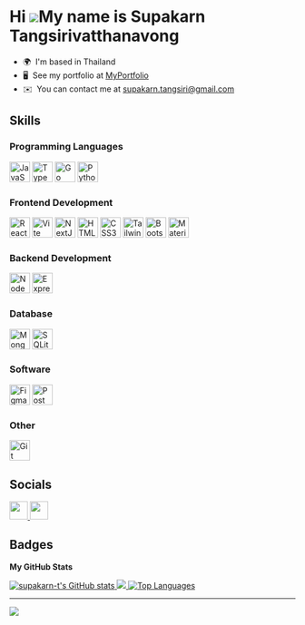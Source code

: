 # Hi ![](https://user-images.githubusercontent.com/18350557/176309783-0785949b-9127-417c-8b55-ab5a4333674e.gif)My name is Supakarn Tangsirivatthanavong

- 🌍  I'm based in Thailand
- 🖥️  See my portfolio at [MyPortfolio](http://supakarn-t-portfolio.vercel.app/)
- ✉️  You can contact me at [supakarn.tangsiri@gmail.com](mailto:supakarn.tangsiri@gmail.com)

## Skills

### Programming Languages

<a href="https://developer.mozilla.org/en-US/docs/Web/JavaScript" target="_blank" rel="noreferrer">
    <img src="https://raw.githubusercontent.com/danielcranney/readme-generator/main/public/icons/skills/javascript-colored.svg" width="36" height="36" alt="JavaScript" /></a>
<a href="https://www.typescriptlang.org/" target="_blank" rel="noreferrer">
    <img src="https://raw.githubusercontent.com/danielcranney/readme-generator/main/public/icons/skills/typescript-colored.svg" width="36" height="36" alt="TypeScript" /></a>
<a href="https://go.dev/doc/" target="_blank" rel="noreferrer">
    <img src="https://raw.githubusercontent.com/danielcranney/readme-generator/main/public/icons/skills/go-colored.svg" width="36" height="36" alt="Go" /></a>
<a href="https://www.python.org/" target="_blank" rel="noreferrer">
    <img src="https://raw.githubusercontent.com/danielcranney/readme-generator/main/public/icons/skills/python-colored.svg" width="36" height="36" alt="Python" /></a>

### Frontend Development

<a href="https://reactjs.org/" target="_blank" rel="noreferrer">
    <img src="https://raw.githubusercontent.com/danielcranney/readme-generator/main/public/icons/skills/react-colored.svg" width="36" height="36" alt="React" /></a>
<a href="https://vitejs.dev/" target="_blank" rel="noreferrer">
    <img src="https://raw.githubusercontent.com/danielcranney/readme-generator/main/public/icons/skills/vite-colored.svg" width="36" height="36" alt="Vite" /></a>
<a href="https://nextjs.org/docs" target="_blank" rel="noreferrer">
    <img src="https://raw.githubusercontent.com/danielcranney/readme-generator/main/public/icons/skills/nextjs-colored.svg" width="36" height="36" alt="NextJs" /></a>
<a href="https://developer.mozilla.org/en-US/docs/Glossary/HTML5" target="_blank" rel="noreferrer">
    <img src="https://raw.githubusercontent.com/danielcranney/readme-generator/main/public/icons/skills/html5-colored.svg" width="36" height="36" alt="HTML5" /></a>
<a href="https://www.w3.org/TR/CSS/#css" target="_blank" rel="noreferrer">
    <img src="https://raw.githubusercontent.com/danielcranney/readme-generator/main/public/icons/skills/css3-colored.svg" width="36" height="36" alt="CSS3" /></a>
<a href="https://tailwindcss.com/" target="_blank" rel="noreferrer">
    <img src="https://www.vectorlogo.zone/logos/tailwindcss/tailwindcss-icon.svg" width="36" height="36" alt="TailwindCSS"/></a>
<a href="https://getbootstrap.com/" target="_blank" rel="noreferrer">
    <img src="https://raw.githubusercontent.com/danielcranney/readme-generator/main/public/icons/skills/bootstrap-colored.svg" width="36" height="36" alt="Bootstrap" /></a>
<a href="https://mui.com/" target="_blank" rel="noreferrer">
    <img src="https://raw.githubusercontent.com/danielcranney/readme-generator/main/public/icons/skills/materialui-colored.svg" width="36" height="36" alt="Material UI" /></a>

### Backend Development

<a href="https://nodejs.org/en/" target="_blank" rel="noreferrer">
    <img src="https://raw.githubusercontent.com/danielcranney/readme-generator/main/public/icons/skills/nodejs-colored.svg" width="36" height="36" alt="NodeJS" /></a>
<a href="https://expressjs.com/" target="_blank" rel="noreferrer">
    <img src="https://raw.githubusercontent.com/danielcranney/readme-generator/main/public/icons/skills/express-colored.svg" width="36" height="36" alt="Express" /></a>

### Database

<a href="https://www.mongodb.com/" target="_blank" rel="noreferrer">
    <img src="https://raw.githubusercontent.com/danielcranney/readme-generator/main/public/icons/skills/mongodb-colored.svg" width="36" height="36" alt="MongoDB" /></a>
<a href="https://www.sqlite.org/" target="_blank" rel="noreferrer">
    <img src="https://www.vectorlogo.zone/logos/sqlite/sqlite-icon.svg" width="36" height="36" alt="SQLite"/></a>

### Software

<a href="https://www.figma.com/" target="_blank" rel="noreferrer">
    <img src="https://raw.githubusercontent.com/danielcranney/readme-generator/main/public/icons/skills/figma-colored.svg" width="36" height="36" alt="Figma" /></a>
<a href="https://postman.com" target="_blank" rel="noreferrer">
    <img src="https://www.vectorlogo.zone/logos/getpostman/getpostman-icon.svg" width="36" height="36" alt="Postman" /></a>

### Other

<a href="https://git-scm.com/" target="_blank" rel="noreferrer">
    <img src="https://raw.githubusercontent.com/danielcranney/readme-generator/main/public/icons/skills/git-colored.svg" width="36" height="36" alt="Git" /></a>

## Socials

<a href="https://www.github.com/supakarn-t" target="_blank" rel="noreferrer">
    <picture>
        <source
            media="(prefers-color-scheme: dark)"
            srcset="https://raw.githubusercontent.com/danielcranney/readme-generator/main/public/icons/socials/github-dark.svg"
        />
        <source
            media="(prefers-color-scheme: light)"
            srcset="https://raw.githubusercontent.com/danielcranney/readme-generator/main/public/icons/socials/github.svg"
        />
        <img src="https://raw.githubusercontent.com/danielcranney/readme-generator/main/public/icons/socials/github.svg" width="32" height="32" />
    </picture>
</a>
<a href="https://www.linkedin.com/in/supakarn-t" target="_blank" rel="noreferrer">
    <picture>
        <source
            media="(prefers-color-scheme: dark)"
            srcset="https://raw.githubusercontent.com/danielcranney/readme-generator/main/public/icons/socials/linkedin-dark.svg"
        />
        <source
            media="(prefers-color-scheme: light)"
            srcset="https://raw.githubusercontent.com/danielcranney/readme-generator/main/public/icons/socials/linkedin.svg"
        />
        <img src="https://raw.githubusercontent.com/danielcranney/readme-generator/main/public/icons/socials/linkedin.svg" width="32" height="32" /> </picture>
</a>

## Badges

<b>My GitHub Stats</b>

<a href="http://www.github.com/supakarn-t">
    <picture>
        <source
            media="(prefers-color-scheme: dark)"
            srcset="https://github-readme-stats.vercel.app/api?username=supakarn-t&show_icons=true&hide_border=true&count_private=true&title_color=38bdf8&text_color=ffffff&icon_color=7dd3fc&bg_color=22272e"
        />
        <source
            media="(prefers-color-scheme: light)"
            srcset="https://github-readme-stats.vercel.app/api?username=supakarn-t&show_icons=true&hide_border=true&count_private=true&title_color=0ea5e9&text_color=22272e&icon_color=0ea5e9&bg_color=f0f9ff"
        />
        <img src="https://github-readme-stats.vercel.app/api?username=supakarn-t&show_icons=true&hide_border=true&count_private=true&title_color=38bdf8&text_color=ffffff&icon_color=7dd3fc&bg_color=22272e" alt="supakarn-t's GitHub stats" />
    </picture>
</a>

<a href="http://www.github.com/supakarn-t">
    <picture>
        <source
            media="(prefers-color-scheme: dark)"
            srcset="https://github-readme-streak-stats.herokuapp.com/?user=supakarn-t&hide_border=true&stroke=ffffff&background=22272e&ring=38bdf8&fire=38bdf8&currStreakNum=ffffff&currStreakLabel=38bdf8&sideNums=ffffff&sideLabels=ffffff&dates=ffffff"
        />
        <source
            media="(prefers-color-scheme: light)"
            srcset="https://github-readme-streak-stats.herokuapp.com/?user=supakarn-t&hide_border=true&stroke=22272e&background=f0f9ff&ring=0ea5e9&fire=0ea5e9&currStreakNum=22272e&currStreakLabel=0ea5e9&sideNums=22272e&sideLabels=22272e&dates=22272e"
        />
        <img src="https://github-readme-streak-stats.herokuapp.com/?user=supakarn-t&hide_border=true&stroke=ffffff&background=22272e&ring=38bdf8&fire=38bdf8&currStreakNum=ffffff&currStreakLabel=38bdf8&sideNums=ffffff&sideLabels=ffffff&dates=ffffff" />
    </picture>
</a>

<a href="https://github.com/supakarn-t" align="left">
    <picture>
        <source
            media="(prefers-color-scheme: dark)"
            srcset="https://github-readme-stats.vercel.app/api/top-langs/?username=supakarn-t&langs_count=10&hide_border=true&locale=en&custom_title=Top%20%Languages&title_color=38bdf8&text_color=ffffff&bg_color=22272e"
        />
        <source
            media="(prefers-color-scheme: light)"
            srcset="https://github-readme-stats.vercel.app/api/top-langs/?username=supakarn-t&langs_count=10&hide_border=true&locale=en&custom_title=Top%20%Languages&title_color=0ea5e9&text_color=22272e&bg_color=f0f9ff"
        />
        <img src="https://github-readme-stats.vercel.app/api/top-langs/?username=supakarn-t&langs_count=10&hide_border=true&locale=en&custom_title=Top%20%Languages&title_color=38bdf8&text_color=ffffff&bg_color=22272e" alt="Top Languages" />
    </picture>
</a>

---

<a href="https://www.github.com/supakarn-t" target="_blank" rel="noreferrer">
    <picture>
        <source
            media="(prefers-color-scheme: dark)"
            srcset="https://img.shields.io/github/followers/supakarn-t?logo=github&style=for-the-badge&color=0891b2&labelColor=22272e"
        />
        <source
            media="(prefers-color-scheme: light)"
            srcset="https://img.shields.io/github/followers/supakarn-t?logo=github&style=for-the-badge&color=0891b2&labelColor=22272e"
        />
        <img src="https://img.shields.io/github/followers/supakarn-t?logo=github&style=for-the-badge&color=0891b2&labelColor=22272e" />
    </picture>
</a>

<!--
<a href="https://golang.org" target="_blank" rel="noreferrer">
<img src="https://raw.githubusercontent.com/devicons/devicon/master/icons/go/go-original.svg" alt="go" width="40" height="40"/>
</a>
<a href="https://tailwindcss.com/" target="_blank" rel="noreferrer"><img src="https://raw.githubusercontent.com/danielcranney/readme-generator/main/public/icons/skills/tailwindcss-colored.svg" width="36" height="36" alt="TailwindCSS" />
</a>
-->
